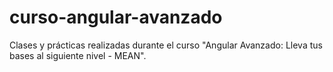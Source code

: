 # curso-angular-avanzado
Clases y prácticas realizadas durante el curso "Angular Avanzado: Lleva tus bases al siguiente nivel - MEAN".

